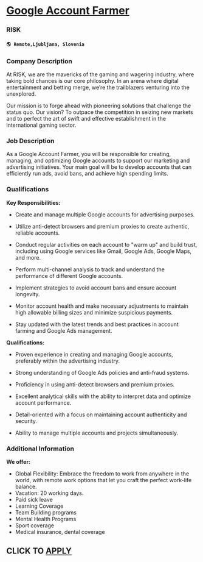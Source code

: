 # [Google Account Farmer](https://www.remotewlb.com/apply/google-account-farmer-118281)  
### RISK  
#### `🌎 Remote,Ljubljana, Slovenia`  

### **Company Description**

At RISK, we are the mavericks of the gaming and wagering industry, where taking bold chances is our core philosophy. In an arena where digital entertainment and betting merge, we’re the trailblazers venturing into the unexplored.  
  
Our mission is to forge ahead with pioneering solutions that challenge the status quo. Our vision? To outpace the competition in seizing new markets and to perfect the art of swift and effective establishment in the international gaming sector.

###  **Job Description**

As a Google Account Farmer, you will be responsible for creating, managing, and optimizing Google accounts to support our marketing and advertising initiatives. Your main goal will be to develop accounts that can efficiently run ads, avoid bans, and achieve high spending limits.

###  **Qualifications**

 **Key Responsibilities:**

  * Create and manage multiple Google accounts for advertising purposes.

  * Utilize anti-detect browsers and premium proxies to create authentic, reliable accounts.

  * Conduct regular activities on each account to "warm up" and build trust, including using Google services like Gmail, Google Ads, Google Maps, and more.

  * Perform multi-channel analysis to track and understand the performance of different Google accounts.

  * Implement strategies to avoid account bans and ensure account longevity.

  * Monitor account health and make necessary adjustments to maintain high allowable billing sizes and minimize suspicious payments.

  * Stay updated with the latest trends and best practices in account farming and Google Ads management.

 **Qualifications:**

  * Proven experience in creating and managing Google accounts, preferably within the advertising industry.

  * Strong understanding of Google Ads policies and anti-fraud systems.

  * Proficiency in using anti-detect browsers and premium proxies.

  * Excellent analytical skills with the ability to interpret data and optimize account performance.

  * Detail-oriented with a focus on maintaining account authenticity and security.

  * Ability to manage multiple accounts and projects simultaneously.

### **Additional Information**

 **We offer:**

  * Global Flexibility: Embrace the freedom to work from anywhere in the world, with remote work options that let you craft the perfect work-life balance.
  * Vacation: 20 working days.
  * Paid sick leave
  * Learning Coverage 
  * Team Building programs
  * Mental Health Programs
  * Sport coverage
  * Medical insurance, dental coverage

  
## CLICK TO [APPLY](https://www.remotewlb.com/apply/google-account-farmer-118281)

